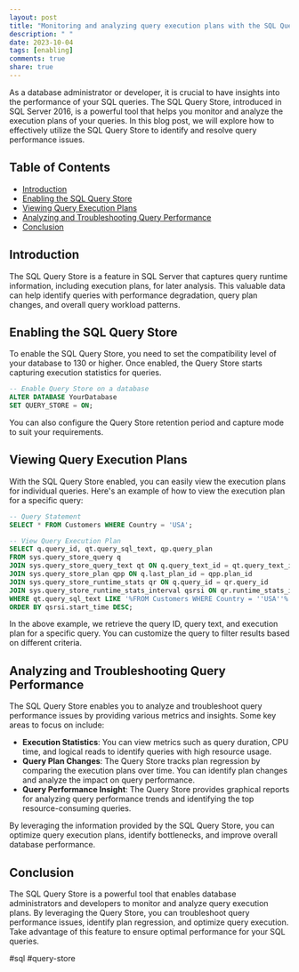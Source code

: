 ```yaml
---
layout: post
title: "Monitoring and analyzing query execution plans with the SQL Query Store"
description: " "
date: 2023-10-04
tags: [enabling]
comments: true
share: true
---
```


As a database administrator or developer, it is crucial to have insights into the performance of your SQL queries. The SQL Query Store, introduced in SQL Server 2016, is a powerful tool that helps you monitor and analyze the execution plans of your queries. In this blog post, we will explore how to effectively utilize the SQL Query Store to identify and resolve query performance issues.

## Table of Contents
- [Introduction](#introduction)
- [Enabling the SQL Query Store](#enabling-the-sql-query-store)
- [Viewing Query Execution Plans](#viewing-query-execution-plans)
- [Analyzing and Troubleshooting Query Performance](#analyzing-and-troubleshooting-query-performance)
- [Conclusion](#conclusion)

## Introduction

The SQL Query Store is a feature in SQL Server that captures query runtime information, including execution plans, for later analysis. This valuable data can help identify queries with performance degradation, query plan changes, and overall query workload patterns.

## Enabling the SQL Query Store

To enable the SQL Query Store, you need to set the compatibility level of your database to 130 or higher. Once enabled, the Query Store starts capturing execution statistics for queries.

```sql
-- Enable Query Store on a database
ALTER DATABASE YourDatabase
SET QUERY_STORE = ON;
```

You can also configure the Query Store retention period and capture mode to suit your requirements.

## Viewing Query Execution Plans

With the SQL Query Store enabled, you can easily view the execution plans for individual queries. Here's an example of how to view the execution plan for a specific query:

```sql
-- Query Statement
SELECT * FROM Customers WHERE Country = 'USA';

-- View Query Execution Plan
SELECT q.query_id, qt.query_sql_text, qp.query_plan
FROM sys.query_store_query q
JOIN sys.query_store_query_text qt ON q.query_text_id = qt.query_text_id
JOIN sys.query_store_plan qpp ON q.last_plan_id = qpp.plan_id
JOIN sys.query_store_runtime_stats qr ON q.query_id = qr.query_id
JOIN sys.query_store_runtime_stats_interval qsrsi ON qr.runtime_stats_interval_id = qsrsi.runtime_stats_interval_id
WHERE qt.query_sql_text LIKE '%FROM Customers WHERE Country = ''USA''%'
ORDER BY qsrsi.start_time DESC;
```

In the above example, we retrieve the query ID, query text, and execution plan for a specific query. You can customize the query to filter results based on different criteria.

## Analyzing and Troubleshooting Query Performance

The SQL Query Store enables you to analyze and troubleshoot query performance issues by providing various metrics and insights. Some key areas to focus on include:

- **Execution Statistics**: You can view metrics such as query duration, CPU time, and logical reads to identify queries with high resource usage.
- **Query Plan Changes**: The Query Store tracks plan regression by comparing the execution plans over time. You can identify plan changes and analyze the impact on query performance.
- **Query Performance Insight**: The Query Store provides graphical reports for analyzing query performance trends and identifying the top resource-consuming queries.

By leveraging the information provided by the SQL Query Store, you can optimize query execution plans, identify bottlenecks, and improve overall database performance.

## Conclusion

The SQL Query Store is a powerful tool that enables database administrators and developers to monitor and analyze query execution plans. By leveraging the Query Store, you can troubleshoot query performance issues, identify plan regression, and optimize query execution. Take advantage of this feature to ensure optimal performance for your SQL queries.

#sql #query-store